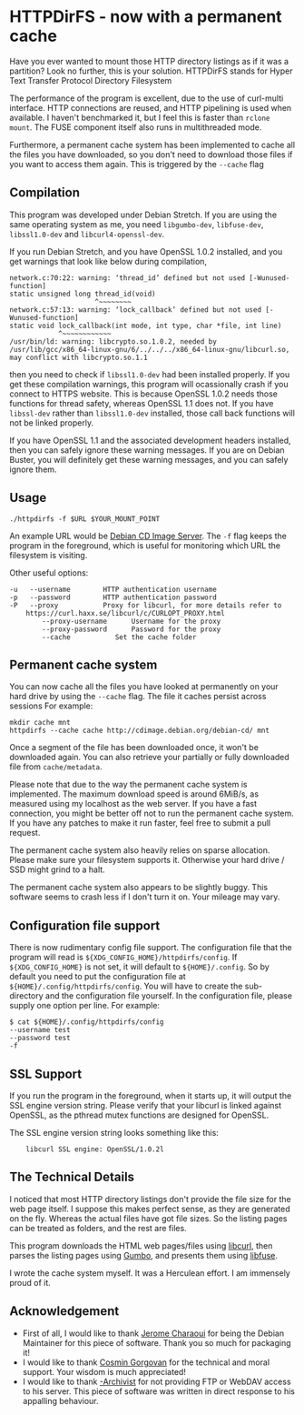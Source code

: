 
# HTTPDirFS - now with a permanent cache
Have you ever wanted to mount those HTTP directory listings as if it was a partition? Look no further, this is your solution.  HTTPDirFS stands for Hyper Text Transfer Protocol Directory Filesystem

The performance of the program is excellent, due to the use of curl-multi interface. HTTP connections are reused, and HTTP pipelining is used when available. I haven't benchmarked it, but I feel this is faster than ``rclone mount``. The FUSE component itself also runs in multithreaded mode.

Furthermore, a permanent cache system has been implemented to cache all the files you have downloaded, so you don't need to download those files if you want to access them again.  This is triggered by the ``--cache`` flag

## Compilation
This program was developed under Debian Stretch. If you are using the same operating system as me, you need ``libgumbo-dev``, ``libfuse-dev``, ``libssl1.0-dev`` and ``libcurl4-openssl-dev``.

If you run Debian Stretch, and you have OpenSSL 1.0.2 installed, and you get warnings that look like below during compilation,

    network.c:70:22: warning: ‘thread_id’ defined but not used [-Wunused-function]
    static unsigned long thread_id(void)
                         ^~~~~~~~~
    network.c:57:13: warning: ‘lock_callback’ defined but not used [-Wunused-function]
    static void lock_callback(int mode, int type, char *file, int line)
                ^~~~~~~~~~~~~
    /usr/bin/ld: warning: libcrypto.so.1.0.2, needed by /usr/lib/gcc/x86_64-linux-gnu/6/../../../x86_64-linux-gnu/libcurl.so, may conflict with libcrypto.so.1.1

then you need to check if ``libssl1.0-dev`` had been installed properly. If you get these compilation warnings, this program will ocassionally crash if you connect to HTTPS website. This is because OpenSSL 1.0.2 needs those functions for thread safety, whereas OpenSSL 1.1 does not. If you have ``libssl-dev`` rather than ``libssl1.0-dev`` installed, those call back functions will not be linked properly.

If you have OpenSSL 1.1 and the associated development headers installed, then you can safely ignore these warning messages. If you are on Debian Buster, you will definitely get these warning messages, and you can safely ignore them.

## Usage

	./httpdirfs -f $URL $YOUR_MOUNT_POINT

An example URL would be [Debian CD Image Server](https://cdimage.debian.org/debian-cd/). The ``-f`` flag keeps the program in the foreground, which is useful for monitoring which URL the filesystem is visiting.

Other useful options:

    -u   --username        HTTP authentication username
    -p   --password        HTTP authentication password
    -P   --proxy           Proxy for libcurl, for more details refer to
        https://curl.haxx.se/libcurl/c/CURLOPT_PROXY.html
            --proxy-username      Username for the proxy
            --proxy-password      Password for the proxy
            --cache           Set the cache folder
## Permanent cache system
You can now cache all the files you have looked at permanently on your hard
drive by using the ``--cache`` flag. The file it caches persist across sessions For example:

    mkdir cache mnt
    httpdirfs --cache cache http://cdimage.debian.org/debian-cd/ mnt

Once a segment of the file has been downloaded once, it won't be downloaded again. You can also retrieve your partially or fully downloaded file from ``cache/metadata``.

Please note that due to the way the permanent cache system is implemented. The maximum download speed is around 6MiB/s, as measured using my localhost as the web server. If you have a fast connection, you might be better off not to run the permanent cache system. If you have any patches to make it run faster, feel free to submit a pull request.

The permanent cache system also heavily relies on sparse allocation. Please make sure your filesystem supports it. Otherwise your hard drive / SSD might grind to a halt.

The permanent cache system also appears to be slightly buggy. This software seems to crash less if I don't turn it on. Your mileage may vary.

## Configuration file support
There is now rudimentary config file support. The configuration file that the program will read is ``${XDG_CONFIG_HOME}/httpdirfs/config``. If ``${XDG_CONFIG_HOME}`` is not set, it will default to ``${HOME}/.config``. So by default you need to put the configuration file at ``${HOME}/.config/httpdirfs/config``. You will have to create the sub-directory and the configuration file yourself. In the configuration file, please supply one option per line. For example:

	$ cat ${HOME}/.config/httpdirfs/config
	--username test
	--password test
	-f

## SSL Support
If you run the program in the foreground, when it starts up, it will output the SSL engine version string. Please verify that your libcurl is linked against OpenSSL, as the pthread mutex functions are designed for OpenSSL.

The SSL engine version string looks something like this:

        libcurl SSL engine: OpenSSL/1.0.2l

## The Technical Details
I noticed that most HTTP directory listings don't provide the file size for the web page itself. I suppose this makes perfect sense, as they are generated on the fly. Whereas the actual files have got file sizes. So the listing pages can be treated as folders, and the rest are files.

This program downloads the HTML web pages/files using [libcurl](https://curl.haxx.se/libcurl/), then parses the listing pages using [Gumbo](https://github.com/google/gumbo-parser), and presents them using [libfuse](https://github.com/libfuse/libfuse).

I wrote the cache system myself. It was a Herculean effort. I am immensely proud of it.

## Acknowledgement
- First of all, I would like to thank [Jerome Charaoui](https://github.com/jcharaoui) for being the Debian Maintainer for this piece of software. Thank you so much for packaging it! 
- I would like to thank [Cosmin Gorgovan](https://scholar.google.co.uk/citations?user=S7UZ6MAAAAAJ&hl=en) for the technical and moral support. Your wisdom is much appreciated! 
- I would like to thank [-Archivist]([https://www.reddit.com/user/-Archivist/](https://www.reddit.com/user/-Archivist/)) for not providing FTP or WebDAV access to his server. This piece of software was written in direct response to his appalling behaviour.
